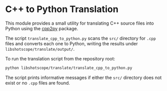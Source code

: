 # C++ to Python Translation

This module provides a small utility for translating C++ source files into Python
using the [cpp2py](https://pypi.org/project/cpp2py/) package.

The script `translate_cpp_to_python.py` scans the `src/` directory for `.cpp`
files and converts each one to Python, writing the results under
`libshotscope/translate/output/`.

To run the translation script from the repository root:

```bash
python libshotscope/translate/translate_cpp_to_python.py
```

The script prints informative messages if either the `src/` directory does not
exist or no `.cpp` files are found.
